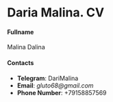 # Daria Malina. CV
#### Fullname 
Malina Dalina

#### Contacts
* **Telegram**: DariMalina
* **Email**: _gluto68@gmail.com_
*  **Phone Number**: +79158857569

